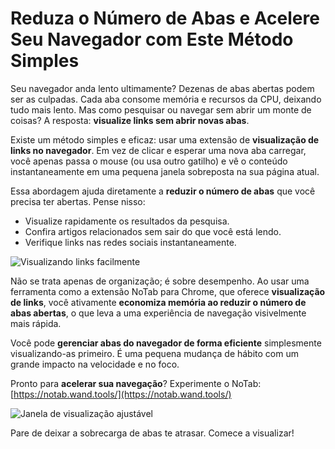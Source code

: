 # Reduza o Número de Abas e Acelere Seu Navegador com Este Método Simples

Seu navegador anda lento ultimamente? Dezenas de abas abertas podem ser as culpadas. Cada aba consome memória e recursos da CPU, deixando tudo mais lento. Mas como pesquisar ou navegar sem abrir um monte de coisas? A resposta: **visualize links sem abrir novas abas**.

Existe um método simples e eficaz: usar uma extensão de **visualização de links no navegador**. Em vez de clicar e esperar uma nova aba carregar, você apenas passa o mouse (ou usa outro gatilho) e vê o conteúdo instantaneamente em uma pequena janela sobreposta na sua página atual.

Essa abordagem ajuda diretamente a **reduzir o número de abas** que você precisa ter abertas. Pense nisso:
*   Visualize rapidamente os resultados da pesquisa.
*   Confira artigos relacionados sem sair do que você está lendo.
*   Verifique links nas redes sociais instantaneamente.

![Visualizando links facilmente](images/notab1.png)

Não se trata apenas de organização; é sobre desempenho. Ao usar uma ferramenta como a extensão NoTab para Chrome, que oferece **visualização de links**, você ativamente **economiza memória ao reduzir o número de abas abertas**, o que leva a uma experiência de navegação visivelmente mais rápida.

Você pode **gerenciar abas do navegador de forma eficiente** simplesmente visualizando-as primeiro. É uma pequena mudança de hábito com um grande impacto na velocidade e no foco.

Pronto para **acelerar sua navegação**? Experimente o NoTab: [https://notab.wand.tools/](https://notab.wand.tools/)

![Janela de visualização ajustável](images/notab2.png)

Pare de deixar a sobrecarga de abas te atrasar. Comece a visualizar!
